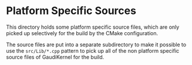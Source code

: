 Platform Specific Sources
=========================

This directory holds some platform specific source files, which are only
picked up selectively for the build by the CMake configuration.

The source files are put into a separate subdirectory to make it possible
to use the `src/Lib/*.cpp` pattern to pick up all of the non platform
specific source files of GaudiKernel for the build.
